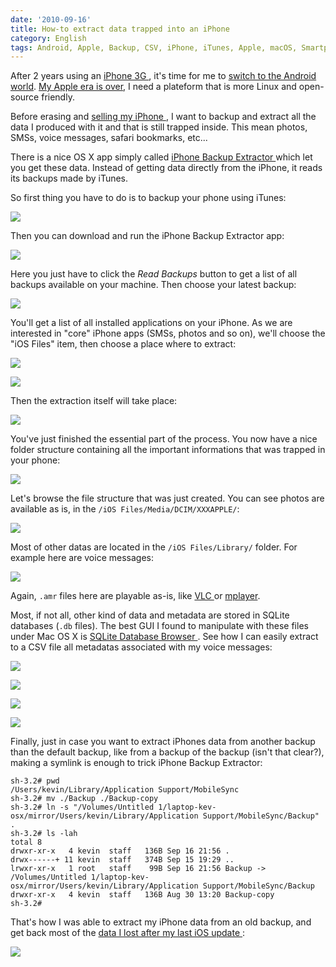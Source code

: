 ```yaml
---
date: '2010-09-16'
title: How-to extract data trapped into an iPhone
category: English
tags: Android, Apple, Backup, CSV, iPhone, iTunes, Apple, macOS, Smartphones, SQLite, SQL, VLC, Mac OS X 10.6 Snow Leopard
---
```


After 2 years using an [iPhone 3G
](https://amzn.com/B001AXA056/?tag=kevideld-20), it's time for me to [switch to
the Android world](https://twitter.com/kdeldycke/status/24219289221). [My Apple
era is over](https://twitter.com/kdeldycke/status/22007247873), I need a
plateform that is more Linux and open-source friendly.

Before erasing and [selling my iPhone
](https://twitter.com/kdeldycke/status/24687160120), I want to backup and
extract all the data I produced with it and that is still trapped inside. This
mean photos, SMSs, voice messages, safari bookmarks, etc...

There is a nice OS X app simply called [iPhone Backup Extractor
](https://supercrazyawesome.com) which let you get these data. Instead of
getting data directly from the iPhone, it reads its backups made by iTunes.

So first thing you have to do is to backup your phone using iTunes:

![]({attach}iphone-itunes-sync.png)

Then you can download and run the iPhone Backup Extractor app:

![]({attach}iphone-backup-extrator.png)

Here you just have to click the _Read Backups_ button to get a list of all
backups available on your machine. Then choose your latest backup:

![]({attach}list-of-iphone-backups.png)

You'll get a list of all installed applications on your iPhone. As we are
interested in "core" iPhone apps (SMSs, photos and so on), we'll choose the
"iOS Files" item, then choose a place where to extract:

![]({attach}iphone-backup-content.png)

![]({attach}iphone-backup-extraction-destination.png)

Then the extraction itself will take place:

![]({attach}iphone-backup-extraction.png)

You've just finished the essential part of the process. You now have a nice
folder structure containing all the important informations that was trapped in
your phone:

![]({attach}iphone-backup-extraction-content.png)

Let's browse the file structure that was just created. You can see photos are
available as is, in the `/iOS Files/Media/DCIM/XXXAPPLE/`:

![]({attach}iphone-photo-location.png)

Most of other datas are located in the `/iOS Files/Library/` folder. For
example here are voice messages:

![]({attach}iphone-voicemessages-location.png)

Again, `.amr` files here are playable as-is, like [VLC
](https://www.videolan.org/vlc/) or [mplayer](https://www.mplayerhq.hu).

Most, if not all, other kind of data and metadata are stored in SQLite
databases (`.db` files). The best GUI I found to manipulate with these files
under Mac OS X is [SQLite Database Browser
](https://sourceforge.net/projects/sqlitebrowser/). See how I can easily extract
to a CSV file all metadatas associated with my voice messages:

![]({attach}sqlite-database-browser-opening.png)

![]({attach}iphone-voicemail-database-tables.png)

![]({attach}iphone-voicemail-table-content.png)

![]({attach}sqlite-csv-table-export.png)

Finally, just in case you want to extract iPhones data from another backup than
the default backup, like from a backup of the backup (isn't that clear?),
making a symlink is enough to trick iPhone Backup Extractor:

```shell-session
sh-3.2# pwd
/Users/kevin/Library/Application Support/MobileSync
sh-3.2# mv ./Backup ./Backup-copy
sh-3.2# ln -s "/Volumes/Untitled 1/laptop-kev-osx/mirror/Users/kevin/Library/Application Support/MobileSync/Backup" .
sh-3.2# ls -lah
total 8
drwxr-xr-x   4 kevin  staff   136B Sep 16 21:56 .
drwx------+ 11 kevin  staff   374B Sep 15 19:29 ..
lrwxr-xr-x   1 root   staff    99B Sep 16 21:56 Backup -> /Volumes/Untitled 1/laptop-kev-osx/mirror/Users/kevin/Library/Application Support/MobileSync/Backup
drwxr-xr-x   4 kevin  staff   136B Aug 30 13:20 Backup-copy
sh-3.2#
```

That's how I was able to extract my iPhone data from an old backup, and get
back most of the [data I lost after my last iOS update
](https://twitter.com/kdeldycke/status/22516008513):

![]({attach}iphone-backup-extractor-from-old-backup.png)

